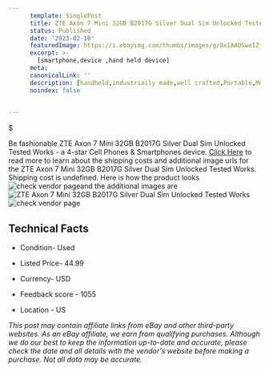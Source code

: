 ```yaml
---
      template: SinglePost
      title: ZTE Axon 7 Mini 32GB B2017G Silver Dual Sim Unlocked Tested Works
      status: Published
      date: '2023-02-10'
      featuredImage: https://i.ebayimg.com/thumbs/images/g/8xIAAOSweIZjzGpE/s-l225.jpg
      excerpt: >-
        [smartphone,device ,hand held device]
      meta:
      canonicalLink: ''
      description: [handheld,industrially made,well crafted,Portable,Mobile,Compact,Convenient,Lightweight,Maneuverable,Man-portable,Miniature,Carriable,Hand-held,Light,Holdable,Transportable,Mobile device,Pocket-sized,On-the-go,Wireless,Cordless,Compact size,Convenient size, smartphone,device ,hand held device]
      noindex: false
        
        
---
```

$

Be fashionable ZTE Axon 7 Mini 32GB B2017G Silver Dual Sim Unlocked Tested Works - a 4-star Cell Phones & Smartphones device. [Click Here](https://www.ebay.com/itm/195586455350?hash=item2d89dc7736%3Ag%3A8xIAAOSweIZjzGpE&mkevt=1&mkcid=1&mkrid=711-53200-19255-0&campid=%253CePNCampaignId%253E&customid=%253CreferenceId%253E&toolid=10049) to read more to learn about the shipping costs and additional image urls for the ZTE Axon 7 Mini 32GB B2017G Silver Dual Sim Unlocked Tested Works. Shipping cost is undefined. Here is how the product looks ![check vendor page](https://i.ebayimg.com/thumbs/images/g/8xIAAOSweIZjzGpE/s-l225.jpg)and the additional images are![ZTE Axon 7 Mini 32GB B2017G Silver Dual Sim Unlocked Tested Works](https://i.ebayimg.com/images/g/8xIAAOSweIZjzGpE/s-l1200.jpg)![check vendor page](https://origin-galleryplus.ebayimg.com/ws/web/195586455350_2_0_1/225x225.jpg,https://origin-galleryplus.ebayimg.com/ws/web/195586455350_3_0_1/225x225.jpg,https://origin-galleryplus.ebayimg.com/ws/web/195586455350_4_0_1/225x225.jpg,https://origin-galleryplus.ebayimg.com/ws/web/195586455350_5_0_1/225x225.jpg,https://origin-galleryplus.ebayimg.com/ws/web/195586455350_6_0_1/225x225.jpg)



 ## Technical Facts 



     
      

 - Condition- Used 


      

 - Listed Price- 44.99 


      

 - Currency- USD 


      

 - Feedback score - 1055 


      

 - Location - US 


      
      

 *_This post may contain affiliate links from eBay and other third-party websites. As an eBay affiliate, we earn from qualifying purchases. Although we do our best to keep the information up-to-date and accurate, please check the date and all details with the vendor's website before making a purchase. Not all data may be accurate._*






